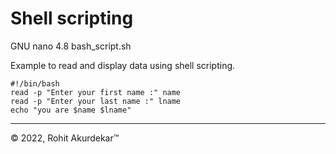# Shell scripting
GNU nano 4.8 bash_script.sh                                     

Example to read and display data using shell scripting.

    #!/bin/bash
    read -p "Enter your first name :" name
    read -p "Enter your last name :" lname
    echo "you are $name $lname"

---------------------------------------------------------
&copy; 2022, Rohit Akurdekar&trade;